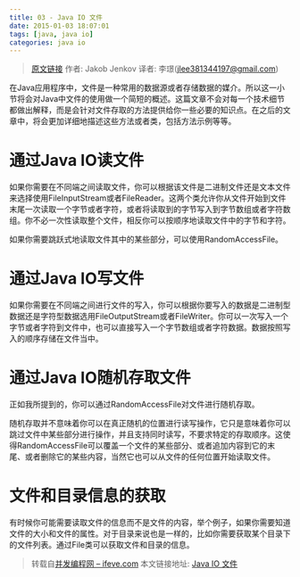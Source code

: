 ```yaml
---
title: 03 - Java IO 文件
date: 2015-01-03 18:07:01
tags: [java, java io]
categories: java io
---
```


> [原文链接](http://tutorials.jenkov.com/java-io/files.html)  作者: Jakob Jenkov  译者: 李璟(jlee381344197@gmail.com)

在Java应用程序中，文件是一种常用的数据源或者存储数据的媒介。所以这一小节将会对Java中文件的使用做一个简短的概述。这篇文章不会对每一个技术细节都做出解释，而是会针对文件存取的方法提供给你一些必要的知识点。在之后的文章中，将会更加详细地描述这些方法或者类，包括方法示例等等。


# 通过Java IO读文件
如果你需要在不同端之间读取文件，你可以根据该文件是二进制文件还是文本文件来选择使用FileInputStream或者FileReader。这两个类允许你从文件开始到文件末尾一次读取一个字节或者字符，或者将读取到的字节写入到字节数组或者字符数组。你不必一次性读取整个文件，相反你可以按顺序地读取文件中的字节和字符。

如果你需要跳跃式地读取文件其中的某些部分，可以使用RandomAccessFile。

# 通过Java IO写文件
如果你需要在不同端之间进行文件的写入，你可以根据你要写入的数据是二进制型数据还是字符型数据选用FileOutputStream或者FileWriter。你可以一次写入一个字节或者字符到文件中，也可以直接写入一个字节数组或者字符数据。数据按照写入的顺序存储在文件当中。

# 通过Java IO随机存取文件
正如我所提到的，你可以通过RandomAccessFile对文件进行随机存取。

随机存取并不意味着你可以在真正随机的位置进行读写操作，它只是意味着你可以跳过文件中某些部分进行操作，并且支持同时读写，不要求特定的存取顺序。这使得RandomAccessFile可以覆盖一个文件的某些部分、或者追加内容到它的末尾、或者删除它的某些内容，当然它也可以从文件的任何位置开始读取文件。

# 文件和目录信息的获取
有时候你可能需要读取文件的信息而不是文件的内容，举个例子，如果你需要知道文件的大小和文件的属性。对于目录来说也是一样的，比如你需要获取某个目录下的文件列表。通过File类可以获取文件和目录的信息。

> 转载自[并发编程网 – ifeve.com](http://ifeve.com/) 本文链接地址: [Java  IO 文件](http://ifeve.com/java-io-%E6%96%87%E4%BB%B6/)
